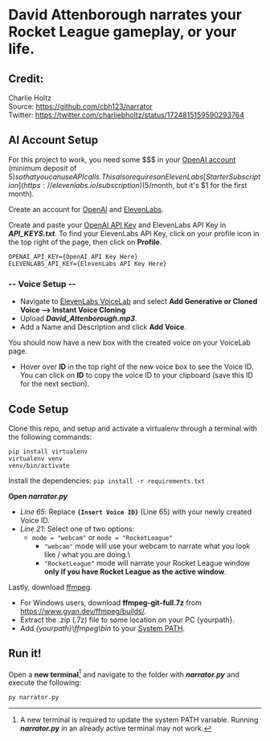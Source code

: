 # David Attenborough narrates your Rocket League gameplay, or your life. 

## Credit: 
Charlie Holtz \
Source: https://github.com/cbh123/narrator \
Twitter: https://twitter.com/charliebholtz/status/1724815159590293764

## AI Account Setup

For this project to work, you need some $$$ in your [OpenAI account](https://platform.openai.com/account/billing/overview) (minimum deposit of $5) so that you can use API calls. This also requires an ElevenLabs [Starter Subscription](https://elevenlabs.io/subscription) ($5/month, but it's $1 for the first month).


Create an account for [OpenAI](https://beta.openai.com/) and [ElevenLabs](https://elevenlabs.io).

Create and paste your [OpenAI API Key](https://platform.openai.com/api-keys) and ElevenLabs API Key in ***API_KEYS.txt***. To find your ElevenLabs API Key, click on your profile icon in the top right of the page, then click on **Profile**.
``` 
OPENAI_API_KEY={OpenAI API Key Here}
ELEVENLABS_API_KEY={ElevenLabs API Key Here}
```

### -- Voice Setup --

- Navigate to [ElevenLabs VoiceLab](https://elevenlabs.io/voice-lab) and select **Add Generative or Cloned Voice --> Instant Voice Cloning**
- Upload ***David_Attenborough.mp3***.
- Add a Name and Description and click **Add Voice**.

You should now have a new box with the created voice on your VoiceLab page. 
- Hover over **ID** in the top right of the new voice box to see the Voice ID. You can click on **ID** to copy the voice ID to your clipboard (save this ID for the next section).



## Code Setup

Clone this repo, and setup and activate a virtualenv through a terminal with the following commands:

```
pip install virtualenv
virtualenv venv
venv/bin/activate
```


Install the dependencies:
`pip install -r requirements.txt` 

**Open *narrator.py***
- *Line 65*: Replace **`{Insert Voice ID}`** (Line 65) with your newly created Voice ID.
- *Line 21*: Select one of two options:
  - `mode = "webcam"` or `mode = "RocketLeague"`
    - `"webcam"` mode will use your webcam to narrate what you look like / what you are doing.\
    - `"RocketLeague"` mode will narrate your Rocket League window **only if you have Rocket League as the active window**.


Lastly, download [ffmpeg](https://www.ffmpeg.org/download.html).
- For Windows users, download **ffmpeg-git-full.7z** from https://www.gyan.dev/ffmpeg/builds/.
- Extract the .zip (.7z) file to some location on your PC {yourpath}.
- Add *{yourpath}\ffmpeg\bin* to your [System PATH](https://www.architectryan.com/2018/03/17/add-to-the-path-on-windows-10/). 



## Run it!

Open a **new terminal**[^1] and navigate to the folder with ***narrator.py*** and execute the following:
```
py narrator.py
```

[^1]: A new terminal is required to update the system PATH variable. Running ***narrator.py*** in an already active terminal may not work.

